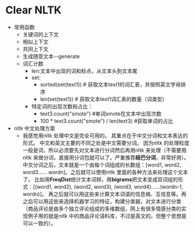# Clear NLTK
+ 常用函数
	+ 关键词的上下文
	+ 相似上下文
	+ 共同上下文
	+ 生成随意文本--generate
	+ 词汇计数
		+ len:文本中出现的词和标点，从文本头到文本尾
		+ set:
			+ sorted(set(text1)) # 获取文本text1的词汇表，并按照英文字母排序
			+ len(set(text1)) # 获取文本text1词汇表的数量（词类型）
		+ 特定词的出现次数和占比：
			+ text3.count("smote") #单词smote在文本中出现次数 
			+ 100 * text3.count("smote") / len(text3) #获取单词的占比 
+ nltk 中文处理方案
	+ 我感觉用nltk 处理中文是完全可用的。
	其重点在于中文分词和文本表达的形式。
    中文和英文主要的不同之处是中文需要分词。
    因为nltk 的处理粒度一般是词，所以必须要先对文本进行分词然后再用nltk 来处理（不需要用nltk 来做分词，直接用分词包就可以了。严重推荐**结巴分词**，非常好用）。
    中文分词之后，文本就是一个由每个词组成的长数组：[word1, word2, word3…… wordn]。之后就可以使用nltk 里面的各种方法来处理这个文本了。
    比如用**FreqDist**统计文本词频，用**bigrams**把文本变成双词组的形式：[(word1, word2), (word2, word3), (word3, word4)……(wordn-1, wordn)]。
    再之后就可以用这些来计算文本词语的信息熵、互信息等。再之后可以用这些来选择机器学习的特征，构建分类器，对文本进行分类（商品评论是由多个独立评论组成的多维数组，网上有很多情感分类的实现例子用的就是nltk 中的商品评论语料库，不过是英文的。但整个思想是可以一致的）。
